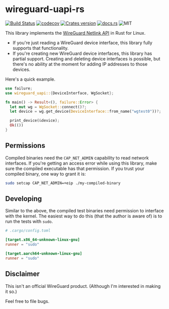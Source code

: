 # wireguard-uapi-rs

[![Build Status](https://github.com/gluxon/wireguard-uapi-rs/workflows/Rust/badge.svg?branch=main)](https://github.com/gluxon/wireguard-uapi-rs/actions/workflows/rust.yml?query=branch%3Amain)
[![codecov](https://codecov.io/gh/gluxon/wireguard-uapi-rs/branch/develop/graph/badge.svg)](https://codecov.io/gh/gluxon/wireguard-uapi-rs)
[![Crates version](https://img.shields.io/crates/v/wireguard-uapi.svg)](https://crates.io/crates/wireguard-uapi)
[![docs.rs](https://docs.rs/wireguard-uapi/badge.svg)](https://docs.rs/wireguard-uapi)
![MIT](https://img.shields.io/github/license/gluxon/wireguard-uapi-rs)

This library implements the [WireGuard Netlink API](https://git.zx2c4.com/WireGuard/tree/src/uapi/wireguard.h) in Rust for Linux.

- If you're just reading a WireGuard device interface, this library fully supports that functionality.
- If you're creating new WireGuard device interfaces, this library has partial support. Creating and deleting device interfaces is possible, but there's no ability at the moment for adding IP addresses to those devices.

Here's a quick example.

```rust
use failure;
use wireguard_uapi::{DeviceInterface, WgSocket};

fn main() -> Result<(), failure::Error> {
  let mut wg = WgSocket::connect()?;
  let device = wg.get_device(DeviceInterface::from_name("wgtest0"))?;

  print_device(&device);
  Ok(())
}
```

## Permissions

Compiled binaries need the `CAP_NET_ADMIN` capability to read network interfaces. If you're getting an access error while using this library, make sure the compiled executable has that permission. If you trust your compiled binary, one way to grant it is:

```sh
sudo setcap CAP_NET_ADMIN=+eip ./my-compiled-binary
```

## Developing

Similar to the above, the compiled test binaries need permission to interface with the kernel. The easiest way to do this (that the author is aware of) is to run the tests with `sudo`.

```toml
# .cargo/config.toml

[target.x86_64-unknown-linux-gnu]
runner = "sudo"

[target.aarch64-unknown-linux-gnu]
runner = "sudo"
```

## Disclaimer

This isn't an official WireGuard product. (Although I'm interested in making it so.)

Feel free to file bugs.
